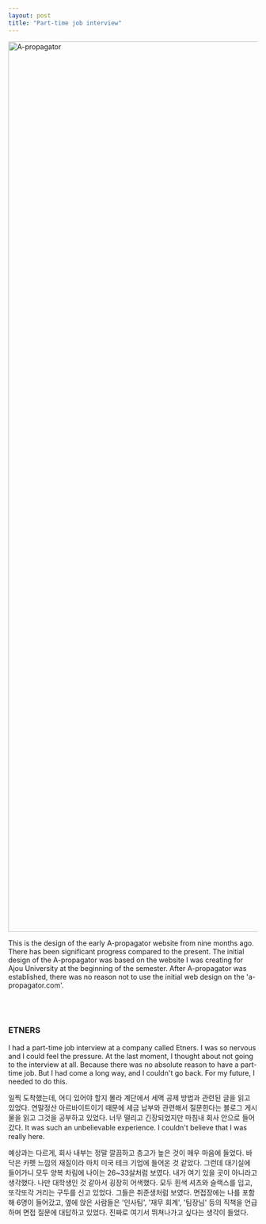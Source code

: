 ```yaml
---
layout: post
title: "Part-time job interview"
---
```



<img width="1796" alt="A-propagator" src="https://github.com/user-attachments/assets/6bd13b5e-f95f-4624-b8fc-8f43531aa029" />


  
This is the design of the early A-propagator website from nine months ago. There has been significant progress compared to the present. The initial design of the A-propagator was based on the website I was creating for Ajou University at the beginning of the semester. After A-propagator was established, there was no reason not to use the initial web design on the 'a-propagator.com'. 







<div class="txt-top"></div>

<h3 style="padding-top: 50px;"> ETNERS </h3>


I had a part-time job interview at a company called Etners. I was so nervous and I could feel the pressure. At the last moment, I thought about not going to the interview at all. Because there was no absolute reason to have a part-time job. But I had come a long way, and I couldn't go back. For my future, I needed to do this.

일찍 도착했는데, 어디 있어야 할지 몰라 계단에서 세액 공제 방법과 관련된 글을 읽고 있었다. 연말정산 아르바이트이기 때문에 세금 납부와 관련해서 질문한다는 블로그 게시물을 읽고 그것을 공부하고 있었다. 너무 떨리고 긴장되었지만 마침내 회사 안으로 들어갔다. It was such an unbelievable experience. I couldn't believe that I was really here. 

예상과는 다르게, 회사 내부는 정말 깔끔하고 층고가 높은 것이 매우 마음에 들었다. 바닥은 카펫 느낌의 재질이라 마치 미국 테크 기업에 들어온 것 같았다. 그런데 대기실에 들어가니 모두 양복 차림에 나이는 26~33살처럼 보였다. 내가 여기 있을 곳이 아니라고 생각했다. 나만 대학생인 것 같아서 굉장히 어색했다. 모두 흰색 셔츠와 슬랙스를 입고, 또각또각 거리는 구두를 신고 있었다. 그들은 취준생처럼 보였다. 면접장에는 나를 포함해 6명이 들어갔고, 옆에 앉은 사람들은 '인사팀', '재무 회계', '팀장님' 등의 직책을 언급하며 면접 질문에 대답하고 있었다. 진짜로 여기서 뛰쳐나가고 싶다는 생각이 들었다. 








